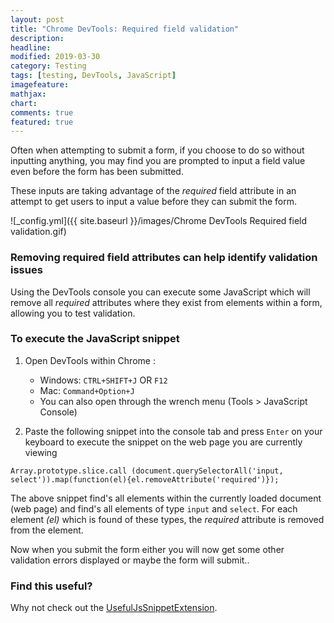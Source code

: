 ```yaml
---
layout: post
title: "Chrome DevTools: Required field validation"
description: 
headline: 
modified: 2019-03-30
category: Testing
tags: [testing, DevTools, JavaScript]
imagefeature: 
mathjax: 
chart: 
comments: true
featured: true
---
```


Often when attempting to submit a form, if you choose to do so without inputting anything, you may find you are prompted to input a field value even before the form has been submitted. 

These inputs are taking advantage of the *required* field attribute in an attempt to get users to input a value before they can submit the form.

![_config.yml]({{ site.baseurl }}/images/Chrome DevTools Required field validation.gif)

### Removing required field attributes can help identify validation issues
Using the DevTools console you can execute some JavaScript which will remove all *required* attributes where they exist from elements within a form, allowing you to test validation.

### To execute the JavaScript snippet

1. Open DevTools within Chrome :
	* Windows: `CTRL+SHIFT+J` OR `F12`
	* Mac: `Command+Option+J`
	* You can also open through the wrench menu (Tools > JavaScript Console)

2. Paste the following snippet into the console tab and press `Enter` on your keyboard to execute the snippet on the web page you are currently viewing

`Array.prototype.slice.call (document.querySelectorAll('input, select')).map(function(el){el.removeAttribute('required')});`

The above snippet find's all elements within the currently loaded document (web page) and find's all elements of type `input` and `select`. For each element *(el)* which is found of these types, the *required* attribute is removed from the element.

Now when you submit the form either you will now get some other validation errors displayed or maybe the form will submit..

### Find this useful?

Why not check out the [UsefulJsSnippetExtension](https://github.com/eviltester/usefuljssnippetextension).